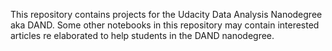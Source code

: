 This repository contains projects for the Udacity Data Analysis Nanodegree aka DAND.
Some other notebooks in this repository may contain interested articles re elaborated to help students in the DAND nanodegree.
